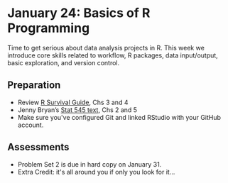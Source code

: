 # January 24: Basics of R Programming

Time to get serious about data analysis projects in R. This week we introduce core skills related to workflow, R packages, data input/output, basic exploration, and version control.

## Preparation
- Review [R Survival Guide](https://austin-hart-pols.github.io/SurvivalGuide/), Chs 3 and 4  
- Jenny Bryan’s [Stat 545 text](https://stat545.com/), Chs 2 and 5  
- Make sure you've configured Git and linked RStudio with your GitHub account. 


## Assessments
- Problem Set 2 is due in hard copy on January 31.
- Extra Credit: it's all around you if only you look for it...